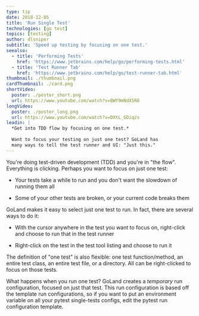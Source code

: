 ```yaml
---
type: tip
date: 2018-12-05
title: 'Run Single Test'
technologies: [go test]
topics: [testing]
author: dlsniper
subtitle: 'Speed up testing by focusing on one test.'
seealso:
  - title: 'Performing Tests'
    href: 'https://www.jetbrains.com/help/go/performing-tests.html'
  - title: 'Test Runner Tab'
    href: 'https://www.jetbrains.com/help/go/test-runner-tab.html'
thumbnail: ./thumbnail.png
cardThumbnail: ./card.png
shortVideo:
  poster: ./poster_short.png
  url: https://www.youtube.com/watch?v=BWY9mNdX5R8
longVideo:
  poster: ./poster_long.png
  url: https://www.youtube.com/watch?v=DXtL_GDiqzs
leadin: |
  *Get into TDD flow by focusing on one test.*
  
  Want to focus your testing on just one test? GoLand has 
  many ways to tell the test runner and UI: "Just this."
---
```


You're doing test-driven development (TDD) and you're in "the flow".
Everything is clicking. Perhaps you want to focus on just one test:

- Your tests take a while to run and you don't want the slowdown of
  running them all

- Some of your other tests are broken, or your current code breaks
  them

GoLand makes it easy to select just one test to run. In fact, there
are several ways to do it:

- With the cursor anywhere in the test you want to focus on, right-click
  and choose to run that in the test runner

- Right-click on the test in the test tool listing and choose to
  run it

The definition of "one test" is also flexible: one test function/method,
an entire test class, an entire test file, or a directory. All can be
right-clicked to focus on those tests.

What happens when you run one test? GoLand creates a _temporary_ run
configuration, focused on just that test. This run configuration is
based off the template run configurations, so if you want to put an
environment variable on all your pytest single-tests configs, edit the
pytest run configuration template.
